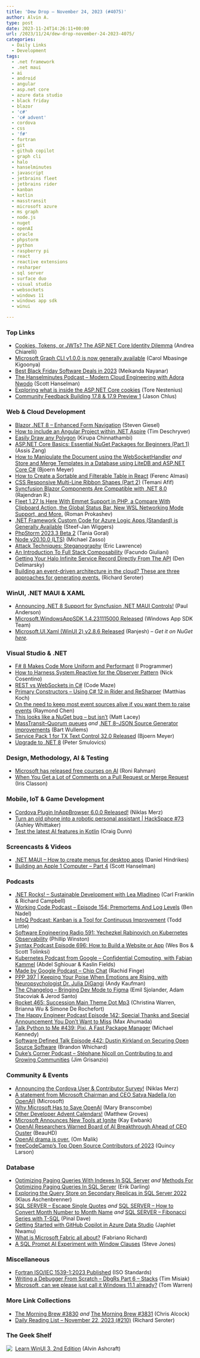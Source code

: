 ```yaml
---
title: 'Dew Drop – November 24, 2023 (#4075)'
author: Alvin A.
type: post
date: 2023-11-24T14:26:11+00:00
url: /2023/11/24/dew-drop-november-24-2023-4075/
categories:
  - Daily Links
  - Development
tags:
  - .net framework
  - .net maui
  - ai
  - android
  - angular
  - asp.net core
  - azure data studio
  - black friday
  - blazor
  - 'c#'
  - 'c# advent'
  - cordova
  - css
  - 'f#'
  - fortran
  - git
  - github copilot
  - graph cli
  - halo
  - hanselminutes
  - javascript
  - jetbrains fleet
  - jetbrains rider
  - kanban
  - kotlin
  - masstransit
  - microsoft azure
  - ms graph
  - node.js
  - nuget
  - openAI
  - oracle
  - phpstorm
  - python
  - raspberry pi
  - react
  - reactive extensions
  - resharper
  - sql server
  - surface duo
  - visual studio
  - websockets
  - windows 11
  - windows app sdk
  - winui

---
```

### <a name="top"></a>Top Links

  * <a href="https://auth0.com/blog/cookies-tokens-jwt-the-aspnet-core-identity-dilemma/" target="_blank" rel="noopener">Cookies, Tokens, or JWTs? The ASP.NET Core Identity Dilemma</a> (Andrea Chiarelli)
  * <a href="https://devblogs.microsoft.com/microsoft365dev/microsoft-graph-cli-v1-0-0-is-now-generally-available/" target="_blank" rel="noopener">Microsoft Graph CLI v1.0.0 is now generally available</a> (Carol Mbasinge Kigoonya)
  * <a href="https://boldsign.com/blogs/black-friday-software-deals-2023/?utm_source=alvinashcraft&utm_medium=email&utm_campaign=alvinashcraft_blog_edmnov23" target="_blank" rel="noopener">Best Black Friday Software Deals in 2023</a> (Meikanda Nayanar)
  * <a href="https://www.hanselminutes.com/920/modern-cloud-engineering-with-adora-nwodo" target="_blank" rel="noopener">The Hanselminutes Podcast &#8211; Modern Cloud Engineering with Adora Nwodo</a> (Scott Hanselman)
  * <a href="https://nestenius.se/2023/11/22/exploring-what-is-inside-the-asp-net-core-cookies/" target="_blank" rel="noopener">Exploring what is inside the ASP.NET Core cookies</a> (Tore Nestenius)
  * <a href="https://devblogs.microsoft.com/visualstudio/community-feedback-building-17-8-17-9-preview-1/" target="_blank" rel="noopener">Community Feedback Building 17.8 & 17.9 Preview 1</a> (Jason Chlus)



### <a name="web"></a>Web & Cloud Development

  * <a href="https://steven-giesel.com/blogPost/2e87048d-cbf3-4378-8938-efd4648453a1" target="_blank" rel="noopener">Blazor .NET 8 &#8211; Enhanced Form Navigation</a> (Steven Giesel)
  * <a href="https://timdeschryver.dev/blog/how-to-include-an-angular-project-within-net-aspire" target="_blank" rel="noopener">How to include an Angular Project within .NET Aspire</a> (Tim Deschryver)
  * <a href="https://www.kirupa.com/canvas/easily_draw_any_polygon.htm" target="_blank" rel="noopener">Easily Draw any Polygon</a> (Kirupa Chinnathambi)
  * <a href="https://www.telerik.com/blogs/aspnet-core-basics-essential-nuget-packages-beginners-part-1" target="_blank" rel="noopener">ASP.NET Core Basics: Essential NuGet Packages for Beginners (Part 1)</a> (Assis Zang)
  * <a href="https://www.textcontrol.com/blog/2023/11/22/how-to-manipulate-the-document-using-the-websockethandler/" target="_blank" rel="noopener">How to Manipulate the Document using the WebSocketHandler</a> _and_ <a href="https://www.textcontrol.com/blog/2023/11/23/store-and-merge-templates-in-a-database-using-litedb-and-aspnet-core-csharp/" target="_blank" rel="noopener">Store and Merge Templates in a Database using LiteDB and ASP.NET Core C#</a> (Bjoern Meyer)
  * <a href="https://www.sitepoint.com/create-sortable-filterable-table-react/?utm_source=rss" target="_blank" rel="noopener">How to Create a Sortable and Filterable Table in React</a> (Ferenc Almasi)
  * <a href="https://smashingmagazine.com/2023/11/css-responsive-multi-line-ribbon-shapes-part2/" target="_blank" rel="noopener">CSS Responsive Multi-Line Ribbon Shapes (Part 2)</a> (Temani Afif)
  * <a href="https://www.syncfusion.com/blogs/post/blazor-ui-support-dotnet-8.aspx?utm_source=alvinashcraft&utm_medium=email&utm_campaign=alvinashcraft_blog_edmnov23" target="_blank" rel="noopener">Syncfusion Blazor Components Are Compatible with .NET 8.0</a> (Rajendran R.)
  * <a href="https://blog.jetbrains.com/fleet/2023/11/fleet-1-27-is-here-with-emmet-support-in-php-a-i-compare-with-clipboard-i-action-the-global-status-bar-new-wsl-networking-mode-support-and-more/" target="_blank" rel="noopener">Fleet 1.27 Is Here With Emmet Support in PHP, a Compare With Clipboard Action, the Global Status Bar, New WSL Networking Mode Support, and More.</a> (Roman Prokashev)
  * <a href="https://www.infoq.com/news/2023/11/logic-apps-custom-code-ga/?utm_campaign=infoq_content&utm_source=infoq&utm_medium=feed&utm_term=global" target="_blank" rel="noopener">.NET Framework Custom Code for Azure Logic Apps (Standard) is Generally Available</a> (Steef-Jan Wiggers)
  * <a href="https://blog.jetbrains.com/phpstorm/2023/11/phpstorm-2023-3-beta-2/" target="_blank" rel="noopener">PhpStorm 2023.3 Beta 2</a> (Tania Goral)
  * <a href="https://nodejs.org/en/blog/release/v20.10.0" target="_blank" rel="noopener">Node v20.10.0 (LTS)</a> (Michael Zasso)
  * <a href="https://textslashplain.com/2023/11/22/attack-techniques-steganography/" target="_blank" rel="noopener">Attack Techniques: Steganography</a> (Eric Lawrence)
  * <a href="https://smashingmagazine.com/2023/11/introduction-full-stack-composability/" target="_blank" rel="noopener">An Introduction To Full Stack Composability</a> (Facundo Giuliani)
  * <a href="https://den.dev/blog/halo-infinite-service-record/" target="_blank" rel="noopener">Getting Your Halo Infinite Service Record Directly From The API</a> (Den Delimarsky)
  * <a href="https://seroter.com/2023/11/22/building-an-event-driven-architecture-in-the-cloud-these-are-three-approaches-for-generating-events/" target="_blank" rel="noopener">Building an event-driven architecture in the cloud? These are three approaches for generating events.</a> (Richard Seroter)



### <a name="silverlight"></a>WinUI, .NET MAUI & XAML

  * <a href="https://www.syncfusion.com/blogs/post/dotnet-maui-supports-dotnet-8.aspx?utm_source=alvinashcraft&utm_medium=email&utm_campaign=alvinashcraft_blog_edmnov23" target="_blank" rel="noopener">Announcing .NET 8 Support for Syncfusion .NET MAUI Controls!</a> (Paul Anderson)
  * <a href="https://www.nuget.org/packages/Microsoft.WindowsAppSDK/1.4.231115000" target="_blank" rel="noopener">Microsoft.WindowsAppSDK 1.4.231115000 Released</a> (Windows App SDK Team)
  * <a href="https://github.com/microsoft/microsoft-ui-xaml/releases/tag/v2.8.6" target="_blank" rel="noopener">Microsoft.UI.Xaml (WinUI 2) v2.8.6 Released</a> (Ranjesh) _&#8211; Get it on NuGet_ <a href="https://www.nuget.org/packages/Microsoft.UI.Xaml/2.8.6" target="_blank" rel="noopener"><em>here</em></a>_._



### <a name="dotnet"></a>Visual Studio & .NET

  * <a href="http://www.i-programmer.info/news/89-net/16780-f-8-makes-code-more-uniform-and-performant.html" target="_blank" rel="noopener">F# 8 Makes Code More Uniform and Performant</a> (I Programmer)
  * <a href="https://www.devleader.ca/2023/11/23/how-to-harness-system-reactive-for-the-observer-pattern/" target="_blank" rel="noopener">How to Harness System.Reactive for the Observer Pattern</a> (Nick Cosentino)
  * <a href="https://code-maze.com/csharp-rest-vs-websockets/" target="_blank" rel="noopener">REST vs WebSockets in C#</a> (Code Maze)
  * <a href="https://blog.jetbrains.com/dotnet/2023/11/23/primary-constructors-using-csharp-12-in-rider-and-resharper/" target="_blank" rel="noopener">Primary Constructors – Using C# 12 in Rider and ReSharper</a> (Matthias Koch)
  * <a href="https://devblogs.microsoft.com/oldnewthing/20231123-00/?p=109056" target="_blank" rel="noopener">On the need to keep most event sources alive if you want them to raise events</a> (Raymond Chen)
  * <a href="https://www.mrlacey.com/2023/11/this-looks-like-nuget-bug-but-isnt.html" target="_blank" rel="noopener">This looks like a NuGet bug &#8211; but isn&#8217;t</a> (Matt Lacey)
  * <a href="https://bartwullems.blogspot.com/2023/11/masstransitquorum-queues.html" target="_blank" rel="noopener">MassTransit–Quorum queues</a> _and_ <a href="https://bartwullems.blogspot.com/2023/11/net-8json-source-generator-improvements.html" target="_blank" rel="noopener">.NET 8–JSON Source Generator improvements</a> (Bart Wullems)
  * <a href="https://www.textcontrol.com/blog/2023/11/22/service-pack-1-for-tx-text-control-32-released/" target="_blank" rel="noopener">Service Pack 1 for TX Text Control 32.0 Released</a> (Bjoern Meyer)
  * <a href="https://dotneteers.net/upgrade-to-net-8/" target="_blank" rel="noopener">Upgrade to .NET 8</a> (Peter Smulovics)



### <a name="design"></a>Design, Methodology, AI & Testing

  * <a href="https://twitter.com/heyronir/status/1727914875094176137?s=51&t=QF074QSqqoMhlvJvQ-Z43A" target="_blank" rel="noopener">Microsoft has released free courses on AI</a> (Roni Rahman)
  * <a href="https://www.irisclasson.com/2023/11/22/when-you-get-a-lot-of-comments-on-a-pull-request-or-merge-request/" target="_blank" rel="noopener">When You Get a Lot of Comments on a Pull Request or Merge Request</a> (Iris Classon)



### <a name="mobile"></a>Mobile, IoT & Game Development

  * <a href="https://cordova.apache.org/announcements/2023/11/23/inappbrowser-release-6.0.0.html" target="_blank" rel="noopener">Cordova Plugin InAppBrowser 6.0.0 Released!</a> (Niklas Merz)
  * <a href="https://www.raspberrypi.com/news/turn-an-old-phone-into-a-robotic-personal-assistant-hackspace-73/" target="_blank" rel="noopener">Turn an old phone into a robotic personal assistant | HackSpace #73</a> (Ashley Whittaker)
  * <a href="https://devblogs.microsoft.com/surface-duo/android-openai-chatgpt-26/" target="_blank" rel="noopener">Test the latest AI features in Kotlin</a> (Craig Dunn)



### <a name="videos"></a>Screencasts & Videos

  * <a href="http://www.youtube.com/watch?v=Zlks1mUhweg" target="_blank" rel="noopener">.NET MAUI &#8211; How to create menus for desktop apps</a> (Daniel Hindrikes)
  * <a href="http://www.youtube.com/watch?v=GsHoHrBx46o" target="_blank" rel="noopener">Building an Apple 1 Computer &#8211; Part 4</a> (Scott Hanselman)



### <a name="podcasts"></a>Podcasts

  * <a href="https://www.spreaker.com/user/16677006/dotnetrocks-1873-sustainable-development" target="_blank" rel="noopener">.NET Rocks! &#8211; Sustainable Development with Lea Mladineo</a> (Carl Franklin & Richard Campbell)
  * <a href="https://www.bennadel.com/blog/4530-working-code-podcast-episode-154-premortems-and-log-levels.htm" target="_blank" rel="noopener">Working Code Podcast &#8211; Episode 154: Premortems And Log Levels</a> (Ben Nadel)
  * <a href="https://www.infoq.com/podcasts/continuous-improvement-kanban-tool/" target="_blank" rel="noopener">InfoQ Podcast: Kanban is a Tool for Continuous Improvement</a> (Todd Little)
  * <a href="http://se-radio.net/se-radio-591-yechezkel-rabinovich-on-kubernetes-observability" target="_blank" rel="noopener">Software Engineering Radio 591: Yechezkel Rabinovich on Kubernetes Observability</a> (Phillip Winston)
  * <a href="https://syntax.fm/show/696/how-to-build-a-website-or-app" target="_blank" rel="noopener">Syntax Podcast Episode 696: How to Build a Website or App</a> (Wes Bos & Scott Tolinksi)
  * <a href="http://sites.libsyn.com/419861/confidential-computing-with-fabian-kammel" target="_blank" rel="noopener">Kubernetes Podcast from Google &#8211; Confidential Computing, with Fabian Kammel</a> (Abdel Sghiouar & Kaslin Fields)
  * <a href="https://shows.acast.com/made-by-google-podcast/episodes/655f3cf2a653df00123d3a32" target="_blank" rel="noopener">Made by Google Podcast &#8211; Chip Chat</a> (Rachid Finge)
  * <a href="https://peopleandprojectspodcast.libsyn.com/ppp-397-keeping-your-poise-when-emotions-are-rising-with-neuropsychologist-dr-julia-digangi" target="_blank" rel="noopener">PPP 397 | Keeping Your Poise When Emotions are Rising, with Neuropsychologist Dr. Julia DiGangi</a> (Andy Kaufman)
  * <a href="https://changelog.com/podcast/567" target="_blank" rel="noopener">The Changelog &#8211; Bringing Dev Mode to Figma</a> (Emil Sjolander, Adam Stacoviak & Jerod Santo)
  * <a href="http://relay.fm/rocket/465" target="_blank" rel="noopener">Rocket 465: Succession Main Theme Dot Mp3</a> (Christina Warren, Brianna Wu & Simone De Rochefort)
  * <a href="https://oasisofcourage.com/142-special-thanks-and-special-announcement-you-dont-want-to-miss/" target="_blank" rel="noopener">The Happy Engineer Podcast Episode 142: Special Thanks and Special Announcement You Don’t Want to Miss</a> (Max Ahumada)
  * <a href="https://talkpython.fm/episodes/show/439/pixi-a-fast-package-manager" target="_blank" rel="noopener">Talk Python to Me #439: Pixi, A Fast Package Manager</a> (Michael Kennedy)
  * <a href="https://www.softwaredefinedtalk.com/442" target="_blank" rel="noopener">Software Defined Talk Episode 442: Dustin Kirkland on Securing Open Source Software</a> (Brandon Whichard)
  * <a href="http://dukescorner.libsyn.com/-stphane-nicoll-on-contributing-to-and-growing-communities" target="_blank" rel="noopener">Duke&#8217;s Corner Podcast &#8211; Stéphane Nicoll on Contributing to and Growing Communities</a> (Jim Grisanzio)



### <a name="events"></a>Community & Events

  * <a href="https://cordova.apache.org/announcements/2023/11/24/survey.html" target="_blank" rel="noopener">Announcing the Cordova User & Contributor Survey!</a> (Niklas Merz)
  * <a href="https://blogs.microsoft.com/blog/2023/11/21/a-statement-from-microsoft-chairman-and-ceo-satya-nadella/" target="_blank" rel="noopener">A statement from Microsoft Chairman and CEO Satya Nadella (on OpenAI)</a> (Microsoft)
  * <a href="https://thenewstack.io/why-microsoft-has-to-save-openai/" target="_blank" rel="noopener">Why Microsoft Has to Save OpenAI</a> (Mary Branscombe)
  * <a href="https://www.csadvent.christmas/others" target="_blank" rel="noopener">Other Developer Advent Calendars!</a> (Matthew Groves)
  * <a href="http://www.i-programmer.info/news/90-tools/16768-microsoft-announces-new-tools-at-ignite.html" target="_blank" rel="noopener">Microsoft Announces New Tools at Ignite</a> (Kay Ewbank)
  * <a href="https://slashdot.org/story/23/11/23/0130213/openai-researchers-warned-board-of-ai-breakthrough-ahead-of-ceo-ouster?utm_source=rss1.0mainlinkanon&utm_medium=feed" target="_blank" rel="noopener">OpenAI Researchers Warned Board of AI Breakthrough Ahead of CEO Ouster</a> (BeauHD)
  * <a href="https://om.co/2023/11/22/openai-drama-is-over/" target="_blank" rel="noopener">OpenAI drama is over.</a> (Om Malik)
  * <a href="https://www.freecodecamp.org/news/top-open-source-contributors-2023/" target="_blank" rel="noopener">freeCodeCamp&#8217;s Top Open Source Contributors of 2023</a> (Quincy Larson)



### <a name="sql"></a>Database

  * <a href="https://erikdarling.com/optimizing-paging-queries-with-indexes-in-sql-server/" target="_blank" rel="noopener">Optimizing Paging Queries With Indexes In SQL Server</a> _and_ <a href="https://erikdarling.com/methods-for-optimizing-paging-queries-in-sql-server/" target="_blank" rel="noopener">Methods For Optimizing Paging Queries In SQL Server</a> (Erik Darling)
  * <a href="https://www.sqlservercentral.com/blogs/exploring-the-query-store-on-secondary-replicas-in-sql-server-2022" target="_blank" rel="noopener">Exploring the Query Store on Secondary Replicas in SQL Server 2022</a> (Klaus Aschenbrenner)
  * <a href="https://blog.sqlauthority.com/2023/11/22/sql-server-escape-single-quotes/?utm_source=rss&utm_medium=rss&utm_campaign=sql-server-escape-single-quotes" target="_blank" rel="noopener">SQL SERVER – Escape Single Quotes</a> _and_ <a href="https://blog.sqlauthority.com/2023/11/23/sql-server-how-to-convert-month-number-to-month-name/?utm_source=rss&utm_medium=rss&utm_campaign=sql-server-how-to-convert-month-number-to-month-name" target="_blank" rel="noopener">SQL SERVER – How to Convert Month Number to Month Name</a> _and_ <a href="https://blog.sqlauthority.com/2023/11/24/sql-server-fibonacci-series-with-t-sql/?utm_source=rss&utm_medium=rss&utm_campaign=sql-server-fibonacci-series-with-t-sql" target="_blank" rel="noopener">SQL SERVER – Fibonacci Series with T-SQL</a> (Pinal Dave)
  * <a href="https://techcommunity.microsoft.com/t5/educator-developer-blog/getting-started-with-github-copilot-in-azure-data-studio/ba-p/3990586" target="_blank" rel="noopener">Getting Started with GitHub Copilot in Azure Data Studio</a> (Japhlet Nwamu)
  * <a href="https://www.red-gate.com/simple-talk/databases/sql-server/bi-sql-server/what-is-microsoft-fabric-all-about/" target="_blank" rel="noopener">What is Microsoft Fabric all about?</a> (Fabriano Richard)
  * <a href="https://www.sqlservercentral.com/blogs/a-sql-prompt-ai-experiment-with-window-clauses" target="_blank" rel="noopener">A SQL Prompt AI Experiment with Window Clauses</a> (Steve Jones)



### <a name="misc"></a>Miscellaneous

  * <a href="https://www.iso.org/standard/82170.html" target="_blank" rel="noopener">Fortran ISO/IEC 1539-1:2023 Published</a> (ISO Standards)
  * <a href="https://www.timdbg.com/posts/writing-a-debugger-from-scratch-part-6/" target="_blank" rel="noopener">Writing a Debugger From Scratch &#8211; DbgRs Part 6 &#8211; Stacks</a> (Tim Misiak)
  * <a href="https://www.theverge.com/2023/11/23/23973670/microsoft-windows-11-point-release-updates-pretty-please-thank-you-love-tom" target="_blank" rel="noopener">Microsoft, can we please just call it Windows 11.1 already?</a> (Tom Warren)



### <a name="links"></a>More Link Collections

  * <a href="https://blog.cwa.me.uk/2023/11/23/the-morning-brew-3830/" target="_blank" rel="noopener">The Morning Brew #3830</a> _and_ <a href="https://blog.cwa.me.uk/2023/11/24/the-morning-brew-3831/" target="_blank" rel="noopener">The Morning Brew #3831</a> (Chris Alcock)
  * <a href="https://seroter.com/2023/11/22/daily-reading-list-november-22-2023-210/" target="_blank" rel="noopener">Daily Reading List – November 22, 2023 (#210)</a> (Richard Seroter)



### <a name="shelf"></a>The Geek Shelf

<a href="https://www.amazon.com/dp/1805120069/" target="_blank" rel="noopener"><img decoding="async" align="left" style="margin: 0px 4px 0px 0px; border: 0px currentcolor; border-image: none; float: left; display: inline; background-image: none;" src="https://m.media-amazon.com/images/I/41EyACcIdNL._SS135_.jpg" border="0" /></a>&nbsp;<a href="https://www.amazon.com/dp/1805120069/" target="_blank" rel="noopener">Learn WinUI 3, 2nd Edition</a> (Alvin Ashcraft)